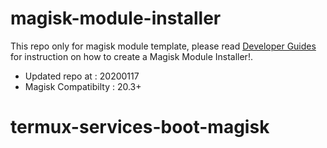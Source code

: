 # magisk-module-installer

This repo only for magisk module template, please read [Developer Guides](https://topjohnwu.github.io/Magisk/guides.html) for instruction on how to create a Magisk Module Installer!.

- Updated repo at     : 20200117
- Magisk Compatibilty : 20.3+

# termux-services-boot-magisk

